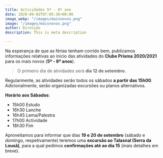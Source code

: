 ```yaml
---
title: Actividades 5º - 8º ano
date: 2020-09-02T07:05:36+00:00
image_webp: "/images/maisnovos.png"
image: "/images/maisnovos.png"
author: Direcção
description: This is meta description

---
```

Na esperança de que as férias tenham corrido bem, publicamos informações relativas ao início das atividades do **Clube Prisma 2020/2021** para os mais novos (**5º - 8º anos**).

> O primeiro dia de atividades será **dia 12 de setembro.**

Regularmente, as atividades serão todos os sábados **a partir das 15h00**. Adicionalmente, serão organizadas excursões ou planos alternativos.

**Horário aos Sábados**:

* 15h00 Estudo
* 16h30 Lanche
* 16h45 Lema/Palestra
* 17h00 Actividade
* 18h30 Fim

Aproveitamos para informar que dias **19 e 20 de setembro** (sábado e domingo, respetivamente) teremos uma **excursão ao Talasnal (Serra da Lousã)**, para a qual pedimos **confirmações até ao dia 15** (mais detalhes em breve).